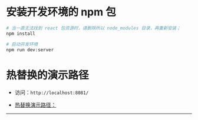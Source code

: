 # 安装开发环境的 npm 包

```bash
# 当一直无法找到 react 包资源时，请删除所以 node_modules 目录，再重新安装；
npm install

# 启动开发环境
npm run dev:server
```
# 热替换的演示路径
- 访问：`http://localhost:8081/`

- [热替换演示路径：](http://localhost:9090/index.html)

***

